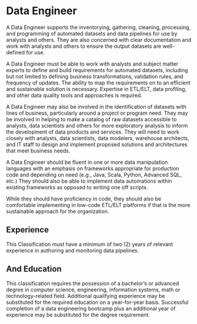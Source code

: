 

# Data Engineer    
A Data Engineer supports the inventorying, gathering, cleaning, processing, and programming of automated datasets and data pipelines for use by analysts and others. They are also concerned with clear documentation and work with analysts and others to ensure the output datasets are well-defined for use.

A Data Engineer must be able to work with analysts and subject matter experts to define and build requirements for automated datasets, including but not limited to defining business transformations, validation rules, and frequency of updates. The ability to map the requirements on to an efficient and sustainable solution is necessary. Expertise in ETL/ELT, data profiling, and other data quality tools and approaches is required.

A Data Engineer may also be involved in the identification of datasets with lines of business, particularly around a project or program need. They may be involved in helping to make a catalog of raw datasets accessible to analysts, data scientists and others for more exploratory analysis to inform the development of data products and services. They will need to work closely with analysts, data scientists, data modelers, warehouse architects, and IT staff to design and implement proposed solutions and architectures that meet business needs.

A Data Engineer should be fluent in one or more data manipulation languages with an emphasis on frameworks appropriate for production code and depending on need (e.g., Java, Scala, Python, Advanced SQL, etc.) They should also be able to implement data automations within existing frameworks as opposed to writing one off scripts.

While they should have proficiency in code, they should also be comfortable implementing in low-code ETL/ELT platforms if that is the more sustainable approach for the organization.

## Experience
This Classification must have a minimum of two (2) years of relevant experience in authoring and monitoring data pipelines.

## And Education
This classification requires the possession of a bachelor’s or advanced degree in computer science, engineering, information systems, math or technology-related field. Additional qualifying experience may be substituted for the required education on a year-for-year basis. Successful completion of a data engineering bootcamp plus an additional year of experience may be substituted for the degree requirement.
